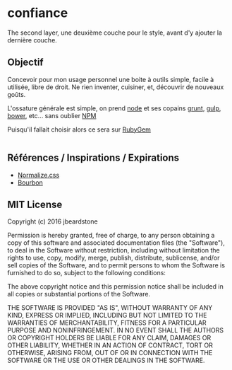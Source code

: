 # confiance

The second layer, une deuxième couche pour le style, avant d'y ajouter la dernière couche.

## Objectif

Concevoir pour mon usage personnel une boite à outils simple, facile à utilisée, libre de droit. Ne rien inventer, cuisiner, et, découvrir de nouveaux goûts.

L'ossature générale est simple, on prend [node](https://nodejs.org/en/) et ses copains [grunt](http://gruntjs.com), [gulp](http://gulpjs.com), [bower](https://bower.io), etc... sans oublier [NPM](https://www.npmjs.com)

Puisqu'il fallait choisir alors ce sera sur [RubyGem]()


```

```
## Références / Inspirations / Expirations

* [Normalize.css](https://github.com/JohnAlbin/normalize-scss)
* [Bourbon](https://github.com/thoughtbot/bourbon)

## MIT License

Copyright (c) 2016 jbeardstone

Permission is hereby granted, free of charge, to any person obtaining a copy
of this software and associated documentation files (the "Software"), to deal
in the Software without restriction, including without limitation the rights
to use, copy, modify, merge, publish, distribute, sublicense, and/or sell
copies of the Software, and to permit persons to whom the Software is
furnished to do so, subject to the following conditions:

The above copyright notice and this permission notice shall be included in all
copies or substantial portions of the Software.

THE SOFTWARE IS PROVIDED "AS IS", WITHOUT WARRANTY OF ANY KIND, EXPRESS OR
IMPLIED, INCLUDING BUT NOT LIMITED TO THE WARRANTIES OF MERCHANTABILITY,
FITNESS FOR A PARTICULAR PURPOSE AND NONINFRINGEMENT. IN NO EVENT SHALL THE
AUTHORS OR COPYRIGHT HOLDERS BE LIABLE FOR ANY CLAIM, DAMAGES OR OTHER
LIABILITY, WHETHER IN AN ACTION OF CONTRACT, TORT OR OTHERWISE, ARISING FROM,
OUT OF OR IN CONNECTION WITH THE SOFTWARE OR THE USE OR OTHER DEALINGS IN THE
SOFTWARE.
